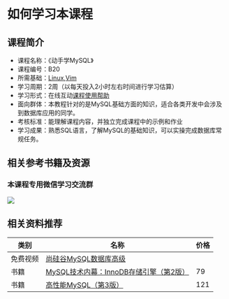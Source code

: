 # 如何学习本课程

## 课程简介

- 课程名称：《动手学MySQL》
- 课程编号：B20
- 所需基础：[Linux](/linux),[Vim](/vim)
- 学习周期：2周（以每天投入2小时左右时间进行学习估算）
- 学习形式：在线互动[课程使用帮助](/aboutus/help.html)
- 面向群体：本教程针对的是MySQL基础方面的知识，适合各类开发中会涉及到数据库应用的同学。
- 考核标准：能理解课程内容，并独立完成课程中的示例和作业
- 学习成果：熟悉SQL语言，了解MySQL的基础知识，可以实操完成数据库常规任务。

## 相关参考书籍及资源

### 本课程专用微信学习交流群 

![](./images/qrcode.jpg)

## 相关资料推荐

| 类别     | 名称                                                         | 价格 |
| -------- | ------------------------------------------------------------ | ---- |
| 免费视频 | [尚硅谷MySQL数据库高级](https://www.bilibili.com/video/BV1KW411u7vy?from=search&seid=16564850119571868319) |      |
| 书籍 | [MySQL技术内幕：InnoDB存储引擎（第2版）](https://item.jd.com/11252326.html) | 79 |
| 书籍 | [高性能MySQL（第3版）](https://item.jd.com/11220393.html) |  121    |